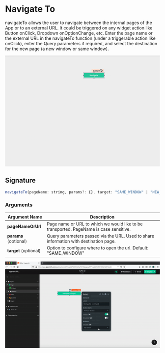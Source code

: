 # Navigate To



navigateTo allows the user to navigate between the internal pages of the App or to an external URL. It could be triggered on any widget action like Button onClick, Dropdown onOptionChange, etc. Enter the page name or the external URL in the navigateTo function (under a triggerable action like onClick), enter the Query parameters if required, and select the destination for the new page (a new window or same window).

![](../../../.gitbook/assets/nav.gif)

## Signature

```javascript
navigateTo(pageName: string, params?: {}, target: "SAME_WINDOW" | "NEW_WINDOW") -> Promise
```

### Arguments

| **Argument Name**     | **Description**                                                                        |
| --------------------- | -------------------------------------------------------------------------------------- |
| **pageNameOrUrl**     | Page name or URL to which we would like to be transported. PageName is case sensitive. |
| **params** (optional) | Query parameters passed via the URL. Used to share information with destination page.  |
| **target** (optional) | Option to configure where to open the url. Default: "SAME\_WINDOW"                     |

![Click to expand](../../../.gitbook/assets/navigateTo.gif)
